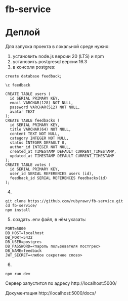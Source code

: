 # fb-service
# Деплой
Для запуска проекта в локальной среде нужно:
1) установить node.js версии 20 (LTS) и npm
2) установить postgresql версии 16.3
3) в консоли postgres:
```
create database feedback;
```
```
\c feedback
```
```
CREATE TABLE users (
  id SERIAL PRIMARY KEY,
  email VARCHAR(128) NOT NULL,
  password VARCHAR(512) NOT NULL,
  avatar TEXT
);
CREATE TABLE feedbacks (
  id SERIAL PRIMARY KEY,
  title VARCHAR(64) NOT NULL,
  content TEXT NOT NULL,
  category INTEGER NOT NULL,
  status INTEGER DEFAULT 0,
  author_id INTEGER NOT NULL,
  created_at TIMESTAMP DEFAULT CURRENT_TIMESTAMP,
  updated_at TIMESTAMP DEFAULT CURRENT_TIMESTAMP
);
CREATE TABLE votes (
  id SERIAL PRIMARY KEY,
  user_id SERIAL REFERENCES users (id),
  feedback_id SERIAL REFERENCES feedbacks(id)
);
```
4) 
```
git clone https://github.com/rubyrawr/fb-service.git
cd fb-service/
npm install
```
5) создать .env файл, в нём указать:
```
PORT=5000
DB_HOST=localhost
DB_PORT=5432
DB_USER=postgres
DB_PASSWORD=<пароль пользователя постгрес>
DB_NAME=feedback
JWT_SECRET=<любое секретное слово>
```

6)
```
npm run dev
```
Сервер запустится по адресу http://localhost:5000/

Документация http://localhost:5000/docs/
